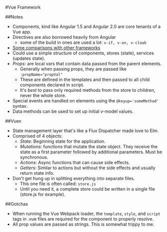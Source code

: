 #Vue Framework

##Notes

* Components, kind like Angular 1.5 and Angular 2.0 are core tenants of a Vue app.
* Directives are also borrowed heavily from Angular
  * some of the build in ones are used a lot: `v-if, v-on, v-cloak`
* [Some comparisons with other frameworks][1]
* Could use a simple structure of components, stores (state), services (updates state).
* _Props_: are local vars that contain data passed from the parent elements.
  * Generally when passing props, they are passed like `:propName="propVal"`
  * These are defined in the templates and then passed to all child components declared in script.
  * It's _best_ to pass only required methods from the store to children, never the whole store.
* Special events are handled on elements using the `@keyup='someMethod'` syntax.
* Data methods can be used to set up initial v-model values.

##Vuex

* State management layer that's like a Flux Dispatcher made love to Elm.
* Comprised of 4 objects:
  * _State_: Beginning state for the application.
  * _Mutations_: functions that mutate the state object. They receive the state as a first parameter
followed by additional parameters. Must be synchronous.
  * _Actions_: Async functions that can cause side effects.
  * _Getters_: Similar to actions but without the side effects and usually return state info.
* Don't get hung up in splitting everything into separate files.
  * This one file is often called: `store.js`
  * Until you need it, a complete store could be written in a single file (store.js for example).

##Gotchas

* When running the Vue Webpack loader, the `template`, `style`, and `script` tags in .vue files 
are required for the component to properly resolve.
* All prop values are passed as strings. This is somewhat trippy to me.

[1]: https://rc.vuejs.org/guide/comparison.html